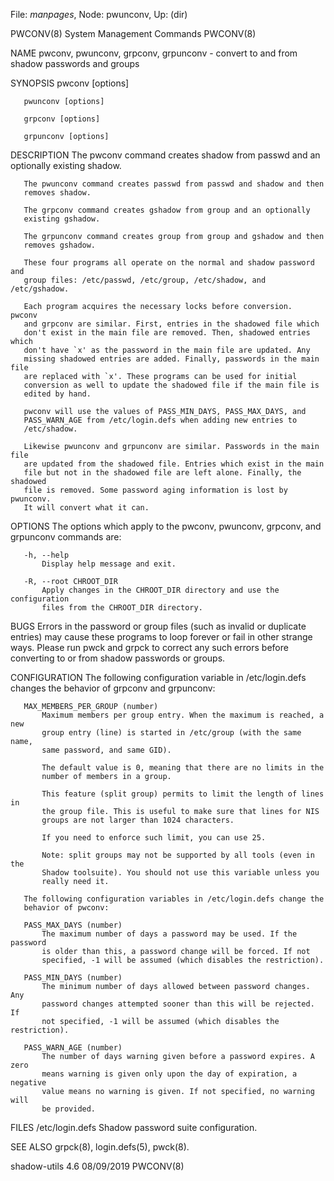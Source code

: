 File: *manpages*,  Node: pwunconv,  Up: (dir)

PWCONV(8)                 System Management Commands                 PWCONV(8)



NAME
       pwconv, pwunconv, grpconv, grpunconv - convert to and from shadow
       passwords and groups

SYNOPSIS
       pwconv [options]

       pwunconv [options]

       grpconv [options]

       grpunconv [options]

DESCRIPTION
       The pwconv command creates shadow from passwd and an optionally
       existing shadow.

       The pwunconv command creates passwd from passwd and shadow and then
       removes shadow.

       The grpconv command creates gshadow from group and an optionally
       existing gshadow.

       The grpunconv command creates group from group and gshadow and then
       removes gshadow.

       These four programs all operate on the normal and shadow password and
       group files: /etc/passwd, /etc/group, /etc/shadow, and /etc/gshadow.

       Each program acquires the necessary locks before conversion.  pwconv
       and grpconv are similar. First, entries in the shadowed file which
       don't exist in the main file are removed. Then, shadowed entries which
       don't have `x' as the password in the main file are updated. Any
       missing shadowed entries are added. Finally, passwords in the main file
       are replaced with `x'. These programs can be used for initial
       conversion as well to update the shadowed file if the main file is
       edited by hand.

       pwconv will use the values of PASS_MIN_DAYS, PASS_MAX_DAYS, and
       PASS_WARN_AGE from /etc/login.defs when adding new entries to
       /etc/shadow.

       Likewise pwunconv and grpunconv are similar. Passwords in the main file
       are updated from the shadowed file. Entries which exist in the main
       file but not in the shadowed file are left alone. Finally, the shadowed
       file is removed. Some password aging information is lost by pwunconv.
       It will convert what it can.

OPTIONS
       The options which apply to the pwconv, pwunconv, grpconv, and grpunconv
       commands are:

       -h, --help
           Display help message and exit.

       -R, --root CHROOT_DIR
           Apply changes in the CHROOT_DIR directory and use the configuration
           files from the CHROOT_DIR directory.

BUGS
       Errors in the password or group files (such as invalid or duplicate
       entries) may cause these programs to loop forever or fail in other
       strange ways. Please run pwck and grpck to correct any such errors
       before converting to or from shadow passwords or groups.

CONFIGURATION
       The following configuration variable in /etc/login.defs changes the
       behavior of grpconv and grpunconv:

       MAX_MEMBERS_PER_GROUP (number)
           Maximum members per group entry. When the maximum is reached, a new
           group entry (line) is started in /etc/group (with the same name,
           same password, and same GID).

           The default value is 0, meaning that there are no limits in the
           number of members in a group.

           This feature (split group) permits to limit the length of lines in
           the group file. This is useful to make sure that lines for NIS
           groups are not larger than 1024 characters.

           If you need to enforce such limit, you can use 25.

           Note: split groups may not be supported by all tools (even in the
           Shadow toolsuite). You should not use this variable unless you
           really need it.

       The following configuration variables in /etc/login.defs change the
       behavior of pwconv:

       PASS_MAX_DAYS (number)
           The maximum number of days a password may be used. If the password
           is older than this, a password change will be forced. If not
           specified, -1 will be assumed (which disables the restriction).

       PASS_MIN_DAYS (number)
           The minimum number of days allowed between password changes. Any
           password changes attempted sooner than this will be rejected. If
           not specified, -1 will be assumed (which disables the restriction).

       PASS_WARN_AGE (number)
           The number of days warning given before a password expires. A zero
           means warning is given only upon the day of expiration, a negative
           value means no warning is given. If not specified, no warning will
           be provided.

FILES
       /etc/login.defs
           Shadow password suite configuration.

SEE ALSO
       grpck(8), login.defs(5), pwck(8).



shadow-utils 4.6                  08/09/2019                         PWCONV(8)
